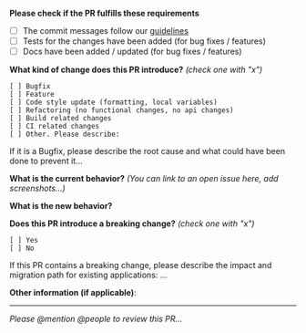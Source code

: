 **Please check if the PR fulfills these requirements**

- [ ] The commit messages follow our 
[guidelines](https://docs.google.com/document/d/1QrDFcIiPjSLDn3EL15IJygNPiHORgU1_OOAqWjiDU5Y)
- [ ] Tests for the changes have been added (for bug fixes / features)
- [ ] Docs have been added / updated (for bug fixes / features)

**What kind of change does this PR introduce?** _(check one with "x")_

```
[ ] Bugfix
[ ] Feature
[ ] Code style update (formatting, local variables)
[ ] Refactoring (no functional changes, no api changes)
[ ] Build related changes
[ ] CI related changes
[ ] Other. Please describe:
```

If it is a Bugfix, please describe the root cause and what could have been done to prevent it…

**What is the current behavior?** _(You can link to an open issue here, add screenshots…)_

**What is the new behavior?**

**Does this PR introduce a breaking change?** _(check one with "x")_

```
[ ] Yes
[ ] No
```

If this PR contains a breaking change, please describe the impact and migration 
path for existing applications: …

**Other information (if applicable)**:

---

_Please @mention @people to review this PR…_
